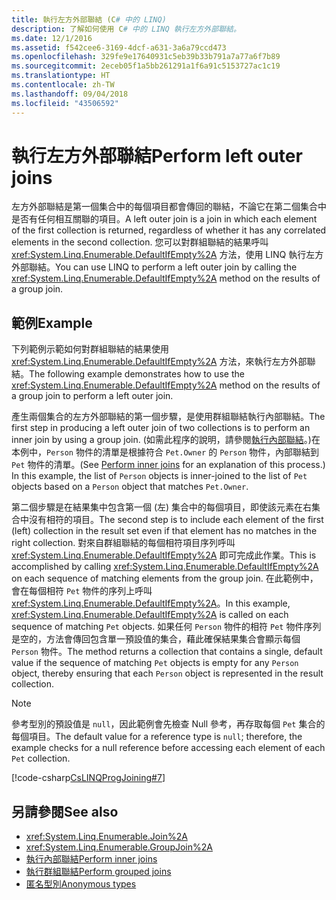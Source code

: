 ```yaml
---
title: 執行左方外部聯結 (C# 中的 LINQ)
description: 了解如何使用 C# 中的 LINQ 執行左方外部聯結。
ms.date: 12/1/2016
ms.assetid: f542cee6-3169-4dcf-a631-3a6a79ccd473
ms.openlocfilehash: 329fe9e17640931c5eb39b33b791a7a77a6f7b89
ms.sourcegitcommit: 2eceb05f1a5bb261291a1f6a91c5153727ac1c19
ms.translationtype: HT
ms.contentlocale: zh-TW
ms.lasthandoff: 09/04/2018
ms.locfileid: "43506592"
---
```

# <a name="perform-left-outer-joins"></a><span data-ttu-id="1017f-103">執行左方外部聯結</span><span class="sxs-lookup"><span data-stu-id="1017f-103">Perform left outer joins</span></span>

<span data-ttu-id="1017f-104">左方外部聯結是第一個集合中的每個項目都會傳回的聯結，不論它在第二個集合中是否有任何相互關聯的項目。</span><span class="sxs-lookup"><span data-stu-id="1017f-104">A left outer join is a join in which each element of the first collection is returned, regardless of whether it has any correlated elements in the second collection.</span></span> <span data-ttu-id="1017f-105">您可以對群組聯結的結果呼叫 <xref:System.Linq.Enumerable.DefaultIfEmpty%2A> 方法，使用 LINQ 執行左方外部聯結。</span><span class="sxs-lookup"><span data-stu-id="1017f-105">You can use LINQ to perform a left outer join by calling the <xref:System.Linq.Enumerable.DefaultIfEmpty%2A> method on the results of a group join.</span></span>

## <a name="example"></a><span data-ttu-id="1017f-106">範例</span><span class="sxs-lookup"><span data-stu-id="1017f-106">Example</span></span>

<span data-ttu-id="1017f-107">下列範例示範如何對群組聯結的結果使用 <xref:System.Linq.Enumerable.DefaultIfEmpty%2A> 方法，來執行左方外部聯結。</span><span class="sxs-lookup"><span data-stu-id="1017f-107">The following example demonstrates how to use the <xref:System.Linq.Enumerable.DefaultIfEmpty%2A> method on the results of a group join to perform a left outer join.</span></span>

<span data-ttu-id="1017f-108">產生兩個集合的左方外部聯結的第一個步驟，是使用群組聯結執行內部聯結。</span><span class="sxs-lookup"><span data-stu-id="1017f-108">The first step in producing a left outer join of two collections is to perform an inner join by using a group join.</span></span> <span data-ttu-id="1017f-109">(如需此程序的說明，請參閱[執行內部聯結](perform-inner-joins.md)。)在本例中，`Person` 物件的清單是根據符合 `Pet.Owner` 的 `Person` 物件，內部聯結到 `Pet` 物件的清單。</span><span class="sxs-lookup"><span data-stu-id="1017f-109">(See [Perform inner joins](perform-inner-joins.md) for an explanation of this process.) In this example, the list of `Person` objects is inner-joined to the list of `Pet` objects based on a `Person` object that matches `Pet.Owner`.</span></span>

<span data-ttu-id="1017f-110">第二個步驟是在結果集中包含第一個 (左) 集合中的每個項目，即使該元素在右集合中沒有相符的項目。</span><span class="sxs-lookup"><span data-stu-id="1017f-110">The second step is to include each element of the first (left) collection in the result set even if that element has no matches in the right collection.</span></span> <span data-ttu-id="1017f-111">對來自群組聯結的每個相符項目序列呼叫 <xref:System.Linq.Enumerable.DefaultIfEmpty%2A> 即可完成此作業。</span><span class="sxs-lookup"><span data-stu-id="1017f-111">This is accomplished by calling <xref:System.Linq.Enumerable.DefaultIfEmpty%2A> on each sequence of matching elements from the group join.</span></span> <span data-ttu-id="1017f-112">在此範例中，會在每個相符 `Pet` 物件的序列上呼叫 <xref:System.Linq.Enumerable.DefaultIfEmpty%2A>。</span><span class="sxs-lookup"><span data-stu-id="1017f-112">In this example, <xref:System.Linq.Enumerable.DefaultIfEmpty%2A> is called on each sequence of matching `Pet` objects.</span></span> <span data-ttu-id="1017f-113">如果任何 `Person` 物件的相符 `Pet` 物件序列是空的，方法會傳回包含單一預設值的集合，藉此確保結果集合會顯示每個 `Person` 物件。</span><span class="sxs-lookup"><span data-stu-id="1017f-113">The method returns a collection that contains a single, default value if the sequence of matching `Pet` objects is empty for any `Person` object, thereby ensuring that each `Person` object is represented in the result collection.</span></span>

> [!NOTE]
> <span data-ttu-id="1017f-114">參考型別的預設值是 `null`，因此範例會先檢查 Null 參考，再存取每個 `Pet` 集合的每個項目。</span><span class="sxs-lookup"><span data-stu-id="1017f-114">The default value for a reference type is `null`; therefore, the example checks for a null reference before accessing each element of each `Pet` collection.</span></span>

[!code-csharp[CsLINQProgJoining#7](~/samples/snippets/csharp/concepts/linq/how-to-perform-left-outer-joins_1.cs)]

## <a name="see-also"></a><span data-ttu-id="1017f-115">另請參閱</span><span class="sxs-lookup"><span data-stu-id="1017f-115">See also</span></span>

- <xref:System.Linq.Enumerable.Join%2A>  
- <xref:System.Linq.Enumerable.GroupJoin%2A>  
- [<span data-ttu-id="1017f-116">執行內部聯結</span><span class="sxs-lookup"><span data-stu-id="1017f-116">Perform inner joins</span></span>](perform-inner-joins.md)  
- [<span data-ttu-id="1017f-117">執行群組聯結</span><span class="sxs-lookup"><span data-stu-id="1017f-117">Perform grouped joins</span></span>](perform-grouped-joins.md)  
- [<span data-ttu-id="1017f-118">匿名型別</span><span class="sxs-lookup"><span data-stu-id="1017f-118">Anonymous types</span></span>](../programming-guide/classes-and-structs/anonymous-types.md)  